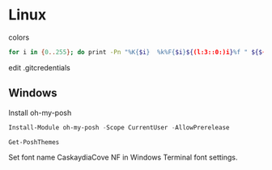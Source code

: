 
# Linux

colors

```bash
for i in {0..255}; do print -Pn "%K{$i}  %k%F{$i}${(l:3::0:)i}%f " ${${(M)$((i%6)):#3}:+$'\n'}; done
```

edit .gitcredentials

## Windows

Install oh-my-posh
```ps1
Install-Module oh-my-posh -Scope CurrentUser -AllowPrerelease
```

```ps1
Get-PoshThemes
```
Set font name CaskaydiaCove NF in Windows Terminal font settings.

